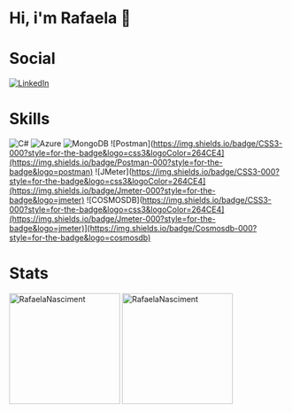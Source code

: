 <h1>Hi, i'm Rafaela 👋</h1>
<p></p>

# Social

[![LinkedIn](https://img.shields.io/badge/LinkedIn-000?style=for-the-badge&logo=linkedin&logoColor=0E76A8)](https://www.linkedin.com/in/rafaela-nascimento-961561176/)

# Skills

![C#](https://img.shields.io/badge/C%23-000?style=for-the-badge&logo=c-sharp&logoColor=823085)
![Azure](https://img.shields.io/badge/Azure-blue?style=for-the-badge&logo=microsoft%20azure&logoColor=blue&labelColor=FFFFFF&link=https%3A%2F%2Fimages.app.goo.gl%2FK7PN1jYJd57x4q7A8)
![MongoDB](https://img.shields.io/badge/HTML5-000?style=for-the-badge&logo=html5)
![Postman](https://img.shields.io/badge/CSS3-000?style=for-the-badge&logo=css3&logoColor=264CE4](https://img.shields.io/badge/Postman-000?style=for-the-badge&logo=postman)
![JMeter](https://img.shields.io/badge/CSS3-000?style=for-the-badge&logo=css3&logoColor=264CE4](https://img.shields.io/badge/Jmeter-000?style=for-the-badge&logo=jmeter)
![COSMOSDB](https://img.shields.io/badge/CSS3-000?style=for-the-badge&logo=css3&logoColor=264CE4](https://img.shields.io/badge/Jmeter-000?style=for-the-badge&logo=jmeter)](https://img.shields.io/badge/Cosmosdb-000?style=for-the-badge&logo=cosmosdb)

# Stats

<img height=200 align="center" src="https://github-readme-stats.vercel.app/api?username=RafaelaNasciment&show_icons=true&locale=en&theme=cobalt" alt="RafaelaNasciment" />
<img height=200 align="center" src="https://github-readme-stats.vercel.app/api/top-langs?username=RafaelaNasciment&show_icons=true&locale=en&layout=compact&theme=cobalt" alt="RafaelaNasciment" />
